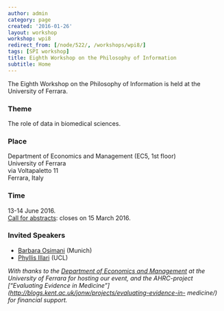 ```yaml
---
author: admin
category: page
created: '2016-01-26'
layout: workshop
workshop: wpi8
redirect_from: [/node/522/, /workshops/wpi8/]
tags: [SPI workshop]
title: Eighth Workshop on the Philosophy of Information
subtitle: Home
---
```

The Eighth Workshop on the Philosophy of Information is held at the University
of Ferrara.

### Theme

The role of data in biomedical sciences.

### Place

Department of Economics and Management (EC5, 1st floor)  
University of Ferrara  
via Voltapaletto 11  
Ferrara, Italy

###  Time

13-14 June 2016.  
[Call for abstracts](call): closes
on 15 March 2016.

### Invited Speakers

  * [Barbara Osimani](https://lmu-munich.academia.edu/barbaraosimani) (Munich) 
  * [Phyllis Illari](https://www.ucl.ac.uk/sts/staff/illari) (UCL)

_With thanks to the [Department of Economics and
Management](http://eco.unife.it/en?set_language=en) at the University of
Ferrara for hosting our event, and the  AHRC-project [“Evaluating Evidence in
Medicine”](http://blogs.kent.ac.uk/jonw/projects/evaluating-evidence-in-
medicine/) for financial support._



